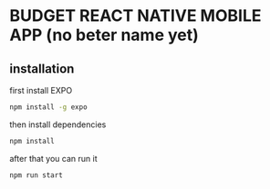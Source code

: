 # BUDGET REACT NATIVE MOBILE APP (no beter name yet)

## installation

first install EXPO

```bash
npm install -g expo
```

then install dependencies

```bash
npm install
```

after that you can run it

```bash
npm run start
```
